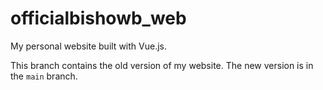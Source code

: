 # officialbishowb_web

My personal website built with Vue.js.


This branch contains the old version of my website. The new version is in the `main` branch.
